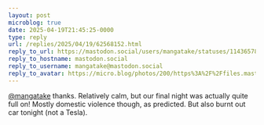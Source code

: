 ```yaml
---
layout: post
microblog: true
date: 2025-04-19T21:45:25-0000
type: reply
url: /replies/2025/04/19/62568152.html
reply_to_url: https://mastodon.social/users/mangatake/statuses/114365780750651626
reply_to_hostname: mastodon.social
reply_to_username: mangatake@mastodon.social
reply_to_avatar: https://micro.blog/photos/200/https%3A%2F%2Ffiles.mastodon.social%2Faccounts%2Favatars%2F114%2F173%2F065%2F093%2F931%2F236%2Foriginal%2F9da586dc14c621ee.jpg
---
```

<p><span class="h-card"><a href="https://micro.blog/mangatake@mastodon.social" class="u-url mention">@mangatake</a></span> thanks. Relatively calm, but our final night was actually quite full on! Mostly domestic violence though, as predicted. But also burnt out car tonight (not a Tesla).</p>
